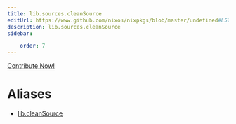 ```yaml
---
title: lib.sources.cleanSource
editUrl: https://www.github.com/nixos/nixpkgs/blob/master/undefined#L52C17
description: lib.sources.cleanSource
sidebar:

    order: 7
---
```


<a href="https://www.github.com/nixos/nixpkgs/blob/master/undefined#L52C17">Contribute Now!</a>


# Aliases

- [lib.cleanSource](/nix-doc-comments/reference/lib/lib-cleansource)


